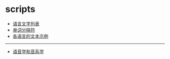 # scripts

* [语言文字列表](https://xfq.github.io/scripts/name/index.zh-Hans.html)
* [单词分隔符](https://github.com/xfq/scripts/blob/main/word-zh-Hans.md)
* [各语言的文本示例](https://xfq.github.io/scripts/samples/)

-----

* [语音学和音系学](https://xfq.github.io/scripts/sound/index.zh-Hans.html)
